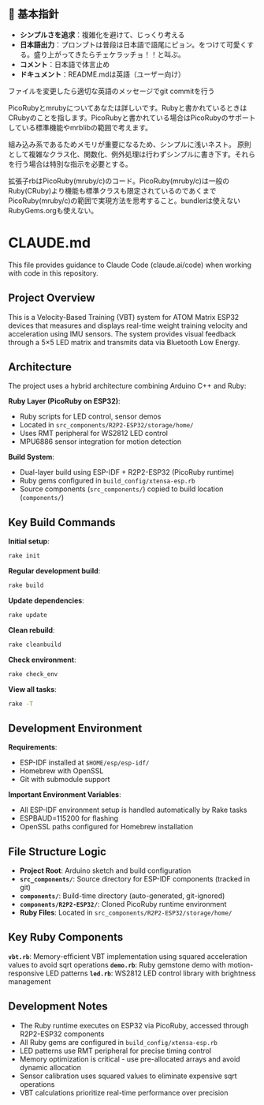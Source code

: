 ## 🎯 基本指針
- **シンプルさを追求**：複雑化を避けて、じっくり考える
- **日本語出力**：プロンプトは普段は日本語で語尾にピョン。をつけて可愛くする。盛り上がってきたらチェケラッチョ！！と叫ぶ。
- **コメント**：日本語で体言止め
- **ドキュメント**：README.mdは英語（ユーザー向け）

ファイルを変更したら適切な英語のメッセージでgit commitを行う

PicoRubyとmrubyについてあなたは詳しいです。Rubyと書かれているときはCRubyのことを指します。PicoRubyと書かれている場合はPicoRubyのサポートしている標準機能やmrblibの範囲で考えます。

組み込み系であるためメモリが重要になるため、シンプルに浅いネスト。
原則として複雑なクラス化、関数化、例外処理は行わずシンプルに書き下す。それらを行う場合は特別な指示を必要とする。

拡張子rbはPicoRuby(mruby/c)のコード。PicoRuby(mruby/c)は一般のRuby(CRuby)より機能も標準クラスも限定されているのであくまでPicoRuby(mruby/c)の範囲で実現方法を思考すること。bundlerは使えないRubyGems.orgも使えない。

# CLAUDE.md

This file provides guidance to Claude Code (claude.ai/code) when working with code in this repository.

## Project Overview

This is a Velocity-Based Training (VBT) system for ATOM Matrix ESP32 devices that measures and displays real-time weight training velocity and acceleration using IMU sensors. The system provides visual feedback through a 5×5 LED matrix and transmits data via Bluetooth Low Energy.

## Architecture

The project uses a hybrid architecture combining Arduino C++ and Ruby:


**Ruby Layer (PicoRuby on ESP32)**:
- Ruby scripts for LED control, sensor demos
- Located in `src_components/R2P2-ESP32/storage/home/`
- Uses RMT peripheral for WS2812 LED control
- MPU6886 sensor integration for motion detection

**Build System**:
- Dual-layer build using ESP-IDF + R2P2-ESP32 (PicoRuby runtime)
- Ruby gems configured in `build_config/xtensa-esp.rb`
- Source components (`src_components/`) copied to build location (`components/`)

## Key Build Commands

**Initial setup**:
```bash
rake init
```

**Regular development build**:
```bash
rake build
```

**Update dependencies**:
```bash
rake update
```

**Clean rebuild**:
```bash
rake cleanbuild
```

**Check environment**:
```bash
rake check_env
```

**View all tasks**:
```bash
rake -T
```

## Development Environment

**Requirements**:
- ESP-IDF installed at `$HOME/esp/esp-idf/`
- Homebrew with OpenSSL
- Git with submodule support

**Important Environment Variables**:
- All ESP-IDF environment setup is handled automatically by Rake tasks
- ESPBAUD=115200 for flashing
- OpenSSL paths configured for Homebrew installation

## File Structure Logic

- **Project Root**: Arduino sketch and build configuration
- **`src_components/`**: Source directory for ESP-IDF components (tracked in git)
- **`components/`**: Build-time directory (auto-generated, git-ignored)
- **`components/R2P2-ESP32/`**: Cloned PicoRuby runtime environment
- **Ruby Files**: Located in `src_components/R2P2-ESP32/storage/home/`

## Key Ruby Components

**`vbt.rb`**: Memory-efficient VBT implementation using squared acceleration values to avoid sqrt operations
**`demo.rb`**: Ruby gemstone demo with motion-responsive LED patterns
**`led.rb`**: WS2812 LED control library with brightness management

## Development Notes

- The Ruby runtime executes on ESP32 via PicoRuby, accessed through R2P2-ESP32 components
- All Ruby gems are configured in `build_config/xtensa-esp.rb`
- LED patterns use RMT peripheral for precise timing control
- Memory optimization is critical - use pre-allocated arrays and avoid dynamic allocation
- Sensor calibration uses squared values to eliminate expensive sqrt operations
- VBT calculations prioritize real-time performance over precision